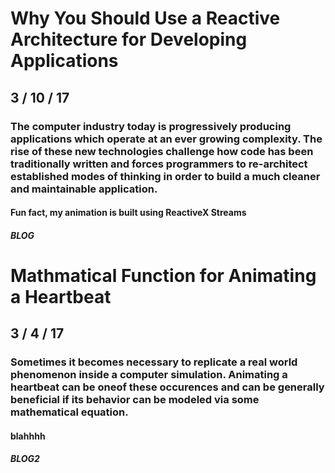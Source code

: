 # Why You Should Use a Reactive Architecture for Developing Applications

## 3 / 10 / 17

### The computer industry today is progressively producing applications which operate at an ever growing complexity. The rise of these new technologies challenge how code has been traditionally written and forces programmers to re-architect established modes of thinking in order to build a much cleaner and maintainable application.

#### Fun fact, my animation is built using ReactiveX Streams

##### BLOG

# Mathmatical Function for Animating a Heartbeat

## 3 / 4 / 17

### Sometimes it becomes necessary to replicate a real world phenomenon inside a computer simulation.  Animating a heartbeat can be oneof these occurences and can be generally beneficial if its behavior can be modeled via some mathematical equation.

#### blahhhh

##### BLOG2
